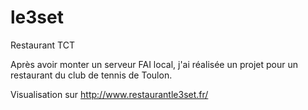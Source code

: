# le3set
Restaurant TCT

Après avoir monter un serveur FAI local, j'ai réalisée un projet pour un restaurant du club de tennis de Toulon.

Visualisation sur http://www.restaurantle3set.fr/
